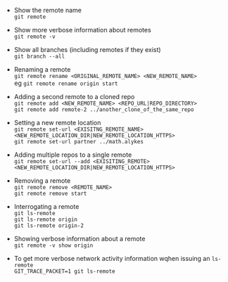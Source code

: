 - Show the remote name  
`git remote`  

- Show more verbose information about remotes  
`git remote -v`   

- Show all branches (including remotes if they exist)  
`git branch --all`

- Renaming a remote  
`git remote rename <ORIGINAL_REMOTE_NAME> <NEW_REMOTE_NAME>`  
eg `git remote rename origin start`  

- Adding a second remote to a cloned repo  
`git remote add <NEW_REMOTE_NAME> <REPO_URL|REPO_DIRECTORY>`  
`git remote add remote-2 ../another_clone_of_the_same_repo`

- Setting a new remote location  
`git remote set-url <EXISITNG_REMOTE_NAME> <NEW_REMOTE_LOCATION_DIR|NEW_REMOTE_LOCATION_HTTPS>`  
`git remote set-url partner ../math.alykes`

- Adding multiple repos to a single remote  
`git remote set-url --add <EXISITING_REMOTE> <NEW_REMOTE_LOCATION_DIR|NEW_REMOTE_LOCATION_HTTPS>`  

- Removing a remote  
`git remote remove <REMOTE_NAME>`  
`git remote remove start`  

- Interrogating a remote  
`git ls-remote`  
`git ls-remote origin`  
`git ls-remote origin-2`

- Showing verbose information about a remote  
`git remote -v show origin`  

- To get more verbose network activity information wqhen issuing an `ls-remote`  
`GIT_TRACE_PACKET=1 git ls-remote`
